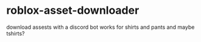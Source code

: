 # roblox-asset-downloader
download assests with a discord bot
works for shirts and pants and maybe tshirts?
